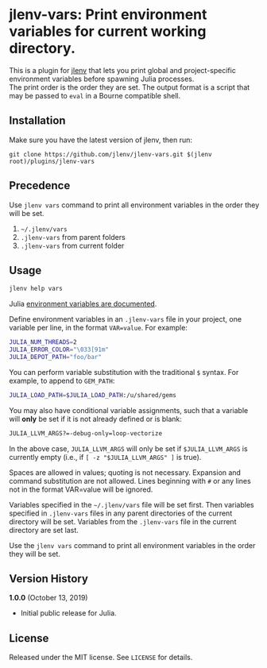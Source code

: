 # jlenv-vars: Print environment variables for current working directory.

This is a plugin for [jlenv](https://github.com/jlenv/jlenv)
that lets you print global and project-specific environment variables
before spawning Julia processes.  
The print order is the order they are set.
The output format is a script that may be passed to `eval` in a Bourne
compatible shell.

## Installation

Make sure you have the latest version of jlenv, then run:

    git clone https://github.com/jlenv/jlenv-vars.git $(jlenv root)/plugins/jlenv-vars

## Precedence

Use `jlenv vars` command to print all environment variables in the
order they will be set. 

1. `~/.jlenv/vars`
1. `.jlenv-vars` from parent folders
1. `.jlenv-vars` from current folder

## Usage

```bash
jlenv help vars
```

Julia [environment variables are documented](https://docs.julialang.org/en/v1/manual/environment-variables/index.html).

Define environment variables in an `.jlenv-vars` file in your project,
one variable per line, in the format `VAR=value`. 
For example:

```bash
JULIA_NUM_THREADS=2
JULIA_ERROR_COLOR="\033[91m"
JULIA_DEPOT_PATH="foo/bar"
```

You can perform variable substitution with the traditional `$`
syntax. For example, to append to `GEM_PATH`:

```bash
JULIA_LOAD_PATH=$JULIA_LOAD_PATH:/u/shared/gems
```

You may also have conditional variable assignments, such that a
variable will **only** be set if it is not already defined or is blank:

```bash
JULIA_LLVM_ARGS?=-debug-only=loop-vectorize
```

In the above case, `JULIA_LLVM_ARGS` will only be set if `$JULIA_LLVM_ARGS` is
currently empty (i.e., if `[ -z "$JULIA_LLVM_ARGS" ]` is true).

Spaces are allowed in values; quoting is not necessary. Expansion and
command substitution are not allowed. Lines beginning with `#` or any
lines not in the format VAR=value will be ignored.

Variables specified in the `~/.jlenv/vars` file will be set
first. Then variables specified in `.jlenv-vars` files in any parent
directories of the current directory will be set. Variables from the
`.jlenv-vars` file in the current directory are set last.

Use the `jlenv vars` command to print all environment variables in the
order they will be set.

## Version History

**1.0.0** (October 13, 2019)

* Initial public release for Julia.

## License

Released under the MIT license. See `LICENSE` for details.
